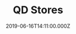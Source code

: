 ---
date: 2019-06-16T14:11:00.000Z
title: QD Stores
latitude: 52.049113031032604
longitude: 0.954887437455837
category: checkin
---